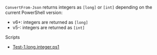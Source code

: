 
`ConvertFrom-Json` returns integers as `[long]` or `[int]` depending on the
current PowerShell version:

- v6+: integers are returned as `[long]`
- v5-: integers are returned as `[int]`

Scripts

- [Test-1.long.integer.ps1](Test-1.long.integer.ps1)
